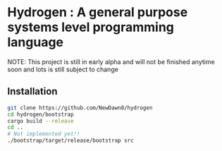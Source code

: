 # Hydrogen : A general purpose systems level programming language

NOTE: This project is still in early alpha and will not be finished anytime soon and lots is still subject to change


## Installation
```bash
git clone https://github.com/NewDawn0/hydrogen
cd hydrogen/bootstrap
cargo build --release
cd ..
# Not implemented yet!!
./bootstrap/target/release/bootstrap src
```
